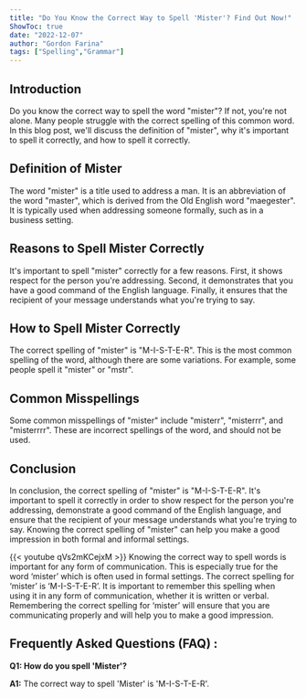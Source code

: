 ```yaml
---
title: "Do You Know the Correct Way to Spell 'Mister'? Find Out Now!"
ShowToc: true 
date: "2022-12-07"
author: "Gordon Farina" 
tags: ["Spelling","Grammar"]
---
```

## Introduction

Do you know the correct way to spell the word "mister"? If not, you're not alone. Many people struggle with the correct spelling of this common word. In this blog post, we'll discuss the definition of "mister", why it's important to spell it correctly, and how to spell it correctly. 

## Definition of Mister

The word "mister" is a title used to address a man. It is an abbreviation of the word "master", which is derived from the Old English word "maegester". It is typically used when addressing someone formally, such as in a business setting. 

## Reasons to Spell Mister Correctly

It's important to spell "mister" correctly for a few reasons. First, it shows respect for the person you're addressing. Second, it demonstrates that you have a good command of the English language. Finally, it ensures that the recipient of your message understands what you're trying to say. 

## How to Spell Mister Correctly

The correct spelling of "mister" is "M-I-S-T-E-R". This is the most common spelling of the word, although there are some variations. For example, some people spell it "mister" or "mstr". 

## Common Misspellings

Some common misspellings of "mister" include "misterr", "misterrr", and "misterrrr". These are incorrect spellings of the word, and should not be used.

## Conclusion

In conclusion, the correct spelling of "mister" is "M-I-S-T-E-R". It's important to spell it correctly in order to show respect for the person you're addressing, demonstrate a good command of the English language, and ensure that the recipient of your message understands what you're trying to say. Knowing the correct spelling of "mister" can help you make a good impression in both formal and informal settings.

{{< youtube qVs2mKCejxM >}} 
Knowing the correct way to spell words is important for any form of communication. This is especially true for the word ‘mister’ which is often used in formal settings. The correct spelling for ‘mister’ is ‘M-I-S-T-E-R’. It is important to remember this spelling when using it in any form of communication, whether it is written or verbal. Remembering the correct spelling for ‘mister’ will ensure that you are communicating properly and will help you to make a good impression.

## Frequently Asked Questions (FAQ) :
**Q1: How do you spell 'Mister'?**

**A1:** The correct way to spell 'Mister' is 'M-I-S-T-E-R'.





